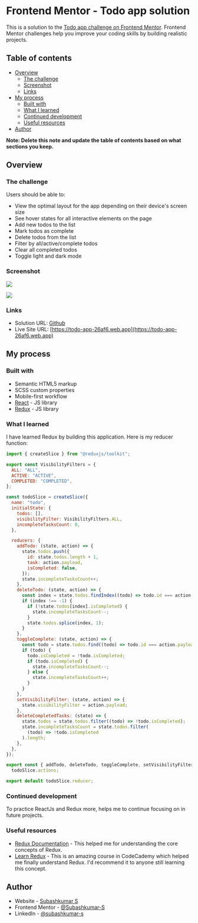 # Frontend Mentor - Todo app solution

This is a solution to the [Todo app challenge on Frontend Mentor](https://www.frontendmentor.io/challenges/todo-app-Su1_KokOW). Frontend Mentor challenges help you improve your coding skills by building realistic projects. 

## Table of contents

- [Overview](#overview)
  - [The challenge](#the-challenge)
  - [Screenshot](#screenshot)
  - [Links](#links)
- [My process](#my-process)
  - [Built with](#built-with)
  - [What I learned](#what-i-learned)
  - [Continued development](#continued-development)
  - [Useful resources](#useful-resources)
- [Author](#author)


**Note: Delete this note and update the table of contents based on what sections you keep.**

## Overview

### The challenge

Users should be able to:

- View the optimal layout for the app depending on their device's screen size
- See hover states for all interactive elements on the page
- Add new todos to the list
- Mark todos as complete
- Delete todos from the list
- Filter by all/active/complete todos
- Clear all completed todos
- Toggle light and dark mode

### Screenshot

![](./screenshot/screenshot-desktop.png)

![](./screenshot/screenshot-mobile.jpg)



### Links

- Solution URL: [Github](https://github.com/Subashkumar-S/ToDo-App)
- Live Site URL: [https://todo-app-26af6.web.app](https://todo-app-26af6.web.app)

## My process

### Built with

- Semantic HTML5 markup
- SCSS custom properties
- Mobile-first workflow
- [React](https://reactjs.org/) - JS library
- [Redux](https://redux.js.org/) - JS library


### What I learned

I have learned Redux by building this application. Here is my reducer function:

```js
import { createSlice } from "@reduxjs/toolkit";

export const VisibilityFilters = {
  ALL: "ALL",
  ACTIVE: "ACTIVE",
  COMPLETED: "COMPLETED",
};

const todoSlice = createSlice({
  name: "todo",
  initialState: {
    todos: [],
    visibilityFilter: VisibilityFilters.ALL,
    incompleteTasksCount: 0,
  },

  reducers: {
    addTodo: (state, action) => {
      state.todos.push({
        id: state.todos.length + 1,
        task: action.payload,
        isCompleted: false,
      });
      state.incompleteTasksCount++;
    },
    deleteTodo: (state, action) => {
      const index = state.todos.findIndex((todo) => todo.id === action.payload);
      if (index !== -1) {
        if (!state.todos[index].isCompleted) {
          state.incompleteTasksCount--; 
        }
        state.todos.splice(index, 1);
      }
    },
    toggleComplete: (state, action) => {
      const todo = state.todos.find((todo) => todo.id === action.payload);
      if (todo) {
        todo.isCompleted = !todo.isCompleted;
        if (todo.isCompleted) {
          state.incompleteTasksCount--; 
        } else {
          state.incompleteTasksCount++; 
        }
      }
    },
    setVisibilityFilter: (state, action) => {
      state.visibilityFilter = action.payload;
    },
    deleteCompletedTasks: (state) => {
      state.todos = state.todos.filter((todo) => !todo.isCompleted);
      state.incompleteTasksCount = state.todos.filter(
        (todo) => !todo.isCompleted
      ).length;
    },
  },
});

export const { addTodo, deleteTodo, toggleComplete, setVisibilityFilter, deleteCompletedTasks } =
  todoSlice.actions;

export default todoSlice.reducer;
```


### Continued development

To practice ReactJs and Redux more, helps me to continue focusing on in future projects.

### Useful resources

- [Redux Documentation](https://redux.js.org) - This helped me for understanding the core concepts of Redux.
- [Learn Redux](https://www.codecademy.com/learn/learn-redux) - This is an amazing course in CodeCademy which helped me finally understand Redux. I'd recommend it to anyone still learning this concept.


## Author

- Website - [Subashkumar S](https://subashkumar-s.web.app)
- Frontend Mentor - [@Subashkumar-S](https://www.frontendmentor.io/profile/Subashkumar-S)
- LinkedIn - [@subashkumar-s](https://www.linkedin.com/in/subashkumar-s)


